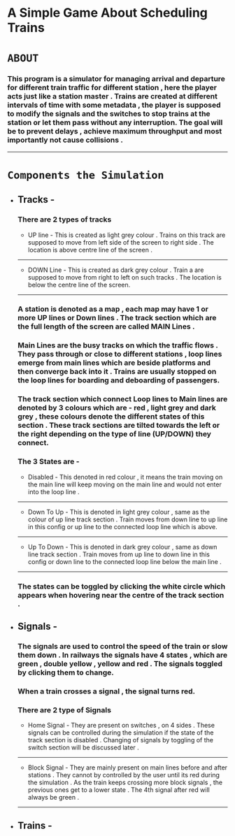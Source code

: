 # A Simple Game About Scheduling Trains

# ``` ABOUT  ``` 

### This program is a simulator for managing arrival and departure for different train traffic for different station  , here the player acts just like a station master . Trains are created at different intervals of time with some metadata , the player is supposed to modify the signals and the switches to stop trains at the station or let them pass without any interruption. The goal will be to prevent delays , achieve maximum throughput and most importantly not cause collisions .

---

# ``` Components the Simulation ```


- ##   Tracks -
	### There are 2 types of tracks 
	- UP line -  This is created as light grey colour . Trains on this track are supposed to move from left side of the screen to right side . The location is above centre line of the screen .
	---
	- DOWN Line - This is created as dark grey colour . Train a are supposed to move from right to left on such tracks . The location is below the centre line of the screen.
	---
	 ###  A station is denoted as a map , each map may have 1 or more UP lines or Down lines . The track section which are the full length of the screen are called **MAIN** Lines .
	 
	### Main Lines are the busy tracks on which the traffic flows . They pass through or close to different stations   , loop lines emerge from main lines which are beside platforms and then converge back into it . Trains are usually stopped on the loop lines for boarding and deboarding of passengers.

   ### The track section which connect Loop lines to Main lines are denoted by 3 colours which are - red  , light grey and dark grey  , these colours denote the different states of this section .   These track sections are tilted towards the left or the right depending on the type of line (UP/DOWN) they connect. 

	### The 3 States are - 
	
	- Disabled - This denoted in red colour , it means the train moving on the main line will keep moving on the main line and would not enter into the loop line .
	 ---
	 - Down To Up - This is denoted in light grey colour , same as the colour of up line track section . Train moves from down line to up line in this config or up line to the connected loop line which is above.
	---
	- Up To Down - This is denoted in dark grey colour , same as down line track section . Train moves from up line to down line in this config or down line to the connected loop line below the main line .   
	---
	### The states can be toggled by clicking the white circle which appears when hovering near the centre of the track section . 

- ##   Signals -

	### The signals are used to control the speed of the train or slow them down  . In railways the signals have 4 states , which are green , double yellow , yellow and red . The signals toggled by clicking them to change. 

   ### When a train crosses a signal , the signal turns red. 


	### There are 2 type of Signals  
	
	- Home Signal -  They are present on switches , on 4 sides . These signals can be controlled during the simulation if the state of the track section is disabled . Changing of signals by toggling of the switch section will be discussed later .   
	--- 
	- Block Signal - They are mainly present on main lines before and after stations . They cannot by controlled by the user until its red during the simulation . As the train keeps crossing more block signals , the previous ones get to a lower state . The 4th signal after red will always be green .  
	---

- ##   Trains -
	 

 











